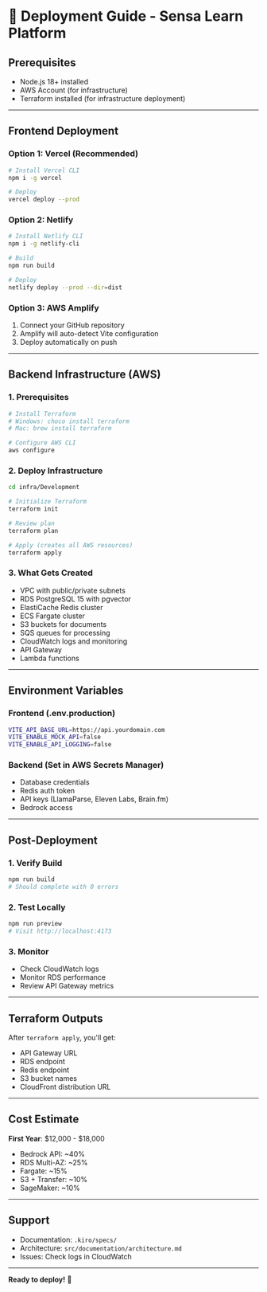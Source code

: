 # 🚀 Deployment Guide - Sensa Learn Platform

## Prerequisites

- Node.js 18+ installed
- AWS Account (for infrastructure)
- Terraform installed (for infrastructure deployment)

---

## Frontend Deployment

### Option 1: Vercel (Recommended)
```bash
# Install Vercel CLI
npm i -g vercel

# Deploy
vercel deploy --prod
```

### Option 2: Netlify
```bash
# Install Netlify CLI
npm i -g netlify-cli

# Build
npm run build

# Deploy
netlify deploy --prod --dir=dist
```

### Option 3: AWS Amplify
1. Connect your GitHub repository
2. Amplify will auto-detect Vite configuration
3. Deploy automatically on push

---

## Backend Infrastructure (AWS)

### 1. Prerequisites
```bash
# Install Terraform
# Windows: choco install terraform
# Mac: brew install terraform

# Configure AWS CLI
aws configure
```

### 2. Deploy Infrastructure
```bash
cd infra/Development

# Initialize Terraform
terraform init

# Review plan
terraform plan

# Apply (creates all AWS resources)
terraform apply
```

### 3. What Gets Created
- VPC with public/private subnets
- RDS PostgreSQL 15 with pgvector
- ElastiCache Redis cluster
- ECS Fargate cluster
- S3 buckets for documents
- SQS queues for processing
- CloudWatch logs and monitoring
- API Gateway
- Lambda functions

---

## Environment Variables

### Frontend (.env.production)
```bash
VITE_API_BASE_URL=https://api.yourdomain.com
VITE_ENABLE_MOCK_API=false
VITE_ENABLE_API_LOGGING=false
```

### Backend (Set in AWS Secrets Manager)
- Database credentials
- Redis auth token
- API keys (LlamaParse, Eleven Labs, Brain.fm)
- Bedrock access

---

## Post-Deployment

### 1. Verify Build
```bash
npm run build
# Should complete with 0 errors
```

### 2. Test Locally
```bash
npm run preview
# Visit http://localhost:4173
```

### 3. Monitor
- Check CloudWatch logs
- Monitor RDS performance
- Review API Gateway metrics

---

## Terraform Outputs

After `terraform apply`, you'll get:
- API Gateway URL
- RDS endpoint
- Redis endpoint
- S3 bucket names
- CloudFront distribution URL

---

## Cost Estimate

**First Year**: $12,000 - $18,000
- Bedrock API: ~40%
- RDS Multi-AZ: ~25%
- Fargate: ~15%
- S3 + Transfer: ~10%
- SageMaker: ~10%

---

## Support

- Documentation: `.kiro/specs/`
- Architecture: `src/documentation/architecture.md`
- Issues: Check logs in CloudWatch

---

**Ready to deploy!** 🎉
